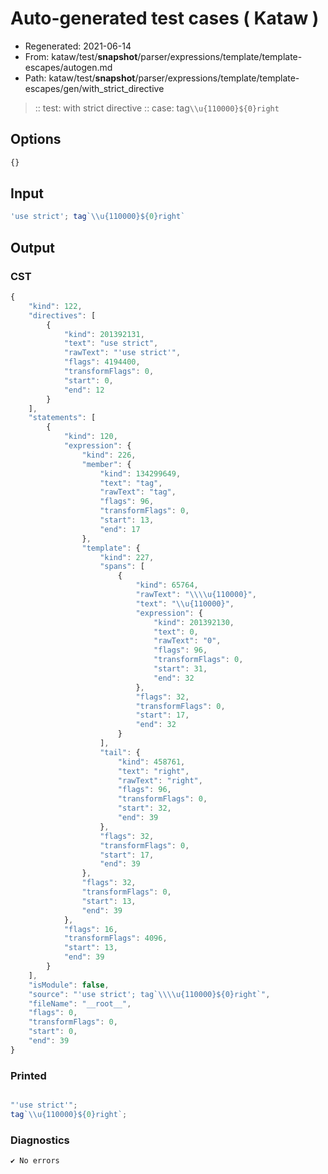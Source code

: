 # Auto-generated test cases ( Kataw )
- Regenerated: 2021-06-14
- From: kataw/test/__snapshot__/parser/expressions/template/template-escapes/autogen.md
- Path: kataw/test/__snapshot__/parser/expressions/template/template-escapes/gen/with_strict_directive
> :: test: with strict directive
> :: case: tag`\\u{110000}${0}right`
## Options

`````js
{}
`````
## Input

`````js
'use strict'; tag`\\u{110000}${0}right`
`````
## Output

### CST

```javascript
{
    "kind": 122,
    "directives": [
        {
            "kind": 201392131,
            "text": "use strict",
            "rawText": "'use strict'",
            "flags": 4194400,
            "transformFlags": 0,
            "start": 0,
            "end": 12
        }
    ],
    "statements": [
        {
            "kind": 120,
            "expression": {
                "kind": 226,
                "member": {
                    "kind": 134299649,
                    "text": "tag",
                    "rawText": "tag",
                    "flags": 96,
                    "transformFlags": 0,
                    "start": 13,
                    "end": 17
                },
                "template": {
                    "kind": 227,
                    "spans": [
                        {
                            "kind": 65764,
                            "rawText": "\\\\u{110000}",
                            "text": "\\u{110000}",
                            "expression": {
                                "kind": 201392130,
                                "text": 0,
                                "rawText": "0",
                                "flags": 96,
                                "transformFlags": 0,
                                "start": 31,
                                "end": 32
                            },
                            "flags": 32,
                            "transformFlags": 0,
                            "start": 17,
                            "end": 32
                        }
                    ],
                    "tail": {
                        "kind": 458761,
                        "text": "right",
                        "rawText": "right",
                        "flags": 96,
                        "transformFlags": 0,
                        "start": 32,
                        "end": 39
                    },
                    "flags": 32,
                    "transformFlags": 0,
                    "start": 17,
                    "end": 39
                },
                "flags": 32,
                "transformFlags": 0,
                "start": 13,
                "end": 39
            },
            "flags": 16,
            "transformFlags": 4096,
            "start": 13,
            "end": 39
        }
    ],
    "isModule": false,
    "source": "'use strict'; tag`\\\\u{110000}${0}right`",
    "fileName": "__root__",
    "flags": 0,
    "transformFlags": 0,
    "start": 0,
    "end": 39
}
```

### Printed

```javascript

"'use strict'";
tag`\\u{110000}${0}right`;
```

### Diagnostics

```javascript
✔ No errors
```


